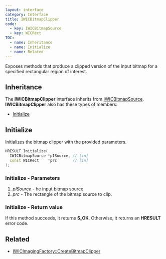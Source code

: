 ```yaml
---
layout: interface
category: Interface
title: IWICBitmapClipper
code:
  - key: IWICBitmapSource
  - key: WICRect
TOC:
  - name: Inheritance
  - name: Initialize
  - name: Related
---
```


Exposes methods that produce a clipped version of the input bitmap for a specified rectangular region of interest.

## Inheritance

The **IWICBitmapClipper** interface inherits from [IWICBitmapSource][bs].
**IWICBitmapClipper** also has these types of members:

- [Initialize](#initialize)

## Initialize

Initializes the bitmap clipper with the provided parameters.

```cpp
HRESULT Initialize(
  IWICBitmapSource *pISource, // [in]
  const WICRect    *prc       // [in]
);
```

### Initialize - Parameters

1. _pISource_ - he input bitmap source.
2. _prc_ - The rectangle of the bitmap source to clip.

### Initialize - Return value

If this method succeeds, it returns **S_OK**.
Otherwise, it returns an **HRESULT** error code.

[bs]: IWICBitmapSource

## Related

- [IWICImagingFactory::CreateBitmapClipper](IWICImagingFactory#createbitmapclipper)
